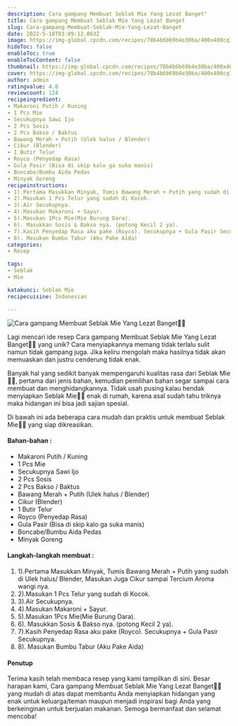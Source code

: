 ```yaml
---
description: Cara gampang Membuat Seblak Mie Yang Lezat Banget"
title: Cara gampang Membuat Seblak Mie Yang Lezat Banget
slug: Cara-gampang-Membuat-Seblak-Mie-Yang-Lezat-Banget
date: 2022-5-18T03:09:12.063Z
image: https://img-global.cpcdn.com/recipes/78b4b6b69b4e30ba/400x400cq70/photo.jpg
hideToc: false
enableToc: true
enableTocContent: false
thumbnail: https://img-global.cpcdn.com/recipes/78b4b6b69b4e30ba/400x400cq70/photo.jpg
cover: https://img-global.cpcdn.com/recipes/78b4b6b69b4e30ba/400x400cq70/photo.jpg
author: admin
ratingvalue: 4.8
reviewcount: 124
recipeingredient:
- Makaroni Putih / Kuning
- 1 Pcs Mie
- Secukupnya Sawi Ijo
- 2 Pcs Sosis
- 2 Pcs Bakso / Baktus
- Bawang Merah + Putih (Ulek halus / Blender)
- Cikur (Blender)
- 1 Butir Telur
- Royco (Penyedap Rasa)
- Gula Pasir (Bisa di skip kalo ga suka manis)
- Boncabe/Bumbu Aida Pedas
- Minyak Goreng
recipeinstructions:
- 1).Pertama Masukkan Minyak, Tumis Bawang Merah + Putih yang sudah di Ulek halus/ Blender, Masukan Juga Cikur sampai Tercium Aroma wangi nya.
- 2).Masukan 1 Pcs Telur yang sudah di Kocok.
- 3).Air Secukupnya.
- 4).Masukan Makaroni + Sayur.
- 5).Masukan 1Pcs Mie(Mie Burung Dara).
- 6). Masukkan Sosis & Bakso nya. (potong Kecil 2 ya).
- 7).Kasih Penyedap Rasa aku pake (Royco). Secukupnya + Gula Pasir Secukupnya.
- 8). Masukan Bumbu Tabur (Aku Pake Aida)
categories:
- Resep

tags:
- Seblak
- Mie

katakunci: Seblak Mie
recipecuisine: Indonesian

---
```


![Cara gampang Membuat Seblak Mie Yang Lezat Banget👩‍🍳](https://img-global.cpcdn.com/recipes/78b4b6b69b4e30ba/400x400cq70/photo.jpg)

Lagi mencari ide resep Cara gampang Membuat Seblak Mie Yang Lezat Banget👩‍🍳 yang unik? Cara menyiapkannya memang tidak terlalu sulit namun tidak gampang juga. Jika keliru mengolah maka hasilnya tidak akan memuaskan dan justru cenderung tidak enak.

Banyak hal yang sedikit banyak mempengaruhi kualitas rasa dari Seblak Mie👩‍🍳, pertama dari jenis bahan, kemudian pemilihan bahan segar sampai cara membuat dan menghidangkannya. Tidak usah pusing kalau hendak menyiapkan Seblak Mie👩‍🍳 enak di rumah, karena asal sudah tahu triknya maka hidangan ini bisa jadi sajian spesial.

Di bawah ini ada beberapa cara mudah dan praktis untuk membuat Seblak Mie👩‍🍳 yang siap dikreasikan.

<!--inarticleads1-->

#### Bahan-bahan :

- Makaroni Putih / Kuning
- 1 Pcs Mie
- Secukupnya Sawi Ijo
- 2 Pcs Sosis
- 2 Pcs Bakso / Baktus
- Bawang Merah + Putih (Ulek halus / Blender)
- Cikur (Blender)
- 1 Butir Telur
- Royco (Penyedap Rasa)
- Gula Pasir (Bisa di skip kalo ga suka manis)
- Boncabe/Bumbu Aida Pedas
- Minyak Goreng

<!--inarticleads2-->

#### Langkah-langkah membuat :

1. 1).Pertama Masukkan Minyak, Tumis Bawang Merah + Putih yang sudah di Ulek halus/ Blender, Masukan Juga Cikur sampai Tercium Aroma wangi nya.
1. 2).Masukan 1 Pcs Telur yang sudah di Kocok.
1. 3).Air Secukupnya.
1. 4).Masukan Makaroni + Sayur.
1. 5).Masukan 1Pcs Mie(Mie Burung Dara).
1. 6). Masukkan Sosis & Bakso nya. (potong Kecil 2 ya).
1. 7).Kasih Penyedap Rasa aku pake (Royco). Secukupnya + Gula Pasir Secukupnya.
1. 8). Masukan Bumbu Tabur (Aku Pake Aida)

#### Penutup

Terima kasih telah membaca resep yang kami tampilkan di sini. Besar harapan kami, Cara gampang Membuat Seblak Mie Yang Lezat Banget👩‍🍳 yang mudah di atas dapat membantu Anda menyiapkan hidangan yang enak untuk keluarga/teman maupun menjadi inspirasi bagi Anda yang berkeinginan untuk berjualan makanan. Semoga bermanfaat dan selamat mencoba!